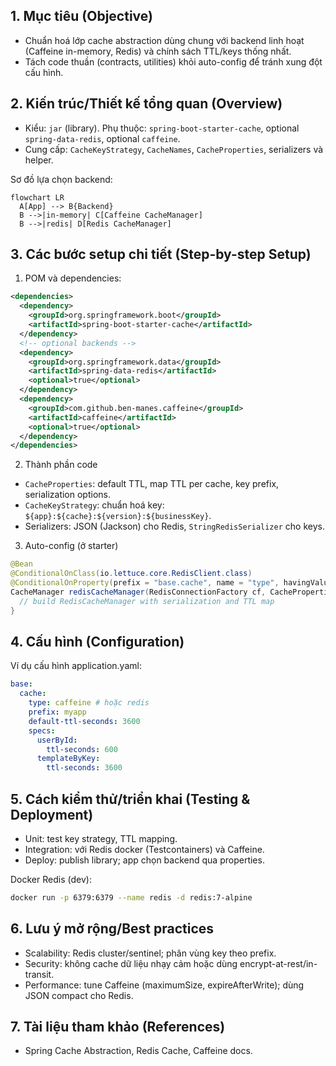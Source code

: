## 1. Mục tiêu (Objective)

- Chuẩn hoá lớp cache abstraction dùng chung với backend linh hoạt (Caffeine in-memory, Redis) và chính sách TTL/keys thống nhất.
- Tách code thuần (contracts, utilities) khỏi auto-config để tránh xung đột cấu hình.

## 2. Kiến trúc/Thiết kế tổng quan (Overview)

- Kiểu: `jar` (library). Phụ thuộc: `spring-boot-starter-cache`, optional `spring-data-redis`, optional `caffeine`.
- Cung cấp: `CacheKeyStrategy`, `CacheNames`, `CacheProperties`, serializers và helper.

Sơ đồ lựa chọn backend:

```mermaid
flowchart LR
  A[App] --> B{Backend}
  B -->|in-memory| C[Caffeine CacheManager]
  B -->|redis| D[Redis CacheManager]
```

## 3. Các bước setup chi tiết (Step-by-step Setup)

1) POM và dependencies:

```xml
<dependencies>
  <dependency>
    <groupId>org.springframework.boot</groupId>
    <artifactId>spring-boot-starter-cache</artifactId>
  </dependency>
  <!-- optional backends -->
  <dependency>
    <groupId>org.springframework.data</groupId>
    <artifactId>spring-data-redis</artifactId>
    <optional>true</optional>
  </dependency>
  <dependency>
    <groupId>com.github.ben-manes.caffeine</groupId>
    <artifactId>caffeine</artifactId>
    <optional>true</optional>
  </dependency>
</dependencies>
```

2) Thành phần code

- `CacheProperties`: default TTL, map TTL per cache, key prefix, serialization options.
- `CacheKeyStrategy`: chuẩn hoá key: `${app}:${cache}:${version}:${businessKey}`.
- Serializers: JSON (Jackson) cho Redis, `StringRedisSerializer` cho keys.

3) Auto-config (ở starter)

```java
@Bean
@ConditionalOnClass(io.lettuce.core.RedisClient.class)
@ConditionalOnProperty(prefix = "base.cache", name = "type", havingValue = "redis")
CacheManager redisCacheManager(RedisConnectionFactory cf, CacheProperties props) {
  // build RedisCacheManager with serialization and TTL map
}
```

## 4. Cấu hình (Configuration)

Ví dụ cấu hình application.yaml:

```yaml
base:
  cache:
    type: caffeine # hoặc redis
    prefix: myapp
    default-ttl-seconds: 3600
    specs:
      userById:
        ttl-seconds: 600
      templateByKey:
        ttl-seconds: 3600
```

## 5. Cách kiểm thử/triển khai (Testing & Deployment)

- Unit: test key strategy, TTL mapping.
- Integration: với Redis docker (Testcontainers) và Caffeine.
- Deploy: publish library; app chọn backend qua properties.

Docker Redis (dev):

```bash
docker run -p 6379:6379 --name redis -d redis:7-alpine
```

## 6. Lưu ý mở rộng/Best practices

- Scalability: Redis cluster/sentinel; phân vùng key theo prefix.
- Security: không cache dữ liệu nhạy cảm hoặc dùng encrypt-at-rest/in-transit.
- Performance: tune Caffeine (maximumSize, expireAfterWrite); dùng JSON compact cho Redis.

## 7. Tài liệu tham khảo (References)

- Spring Cache Abstraction, Redis Cache, Caffeine docs.


